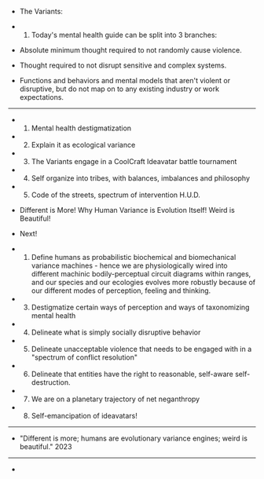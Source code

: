 - The Variants:

- 1. Today's mental health guide can be split into 3 branches:

- Absolute minimum thought required to not randomly cause violence.

- Thought required to not disrupt sensitive and complex systems.

- Functions and behaviors and mental models that aren't violent or disruptive, but do not map on to any existing industry or work expectations.

- --

- 1. Mental health destigmatization

- 2. Explain it as ecological variance

- 3. The Variants engage in a CoolCraft Ideavatar battle tournament

- 4. Self organize into tribes, with balances, imbalances and philosophy

- 5. Code of the streets, spectrum of intervention H.U.D.

- Different is More! Why Human Variance is Evolution Itself! Weird is Beautiful!

- Next!

- 1. Define humans as probabilistic biochemical and biomechanical variance machines - hence we are physiologically wired into different machinic bodily-perceptual circuit diagrams within ranges, and our species and our ecologies evolves more robustly because of our different modes of perception, feeling and thinking.

- 3. Destigmatize certain ways of perception and ways of taxonomizing mental health

- 4. Delineate what is simply socially disruptive behavior

- 5. Delineate unacceptable violence that needs to be engaged with in a "spectrum of conflict resolution"

- 6. Delineate that entities have the right to reasonable, self-aware self-destruction.

- 7. We are on a planetary trajectory of net neganthropy

- 8. Self-emancipation of ideavatars!

- --

- "Different is more; humans are evolutionary variance engines; weird is beautiful." 2023

- ---

- 

